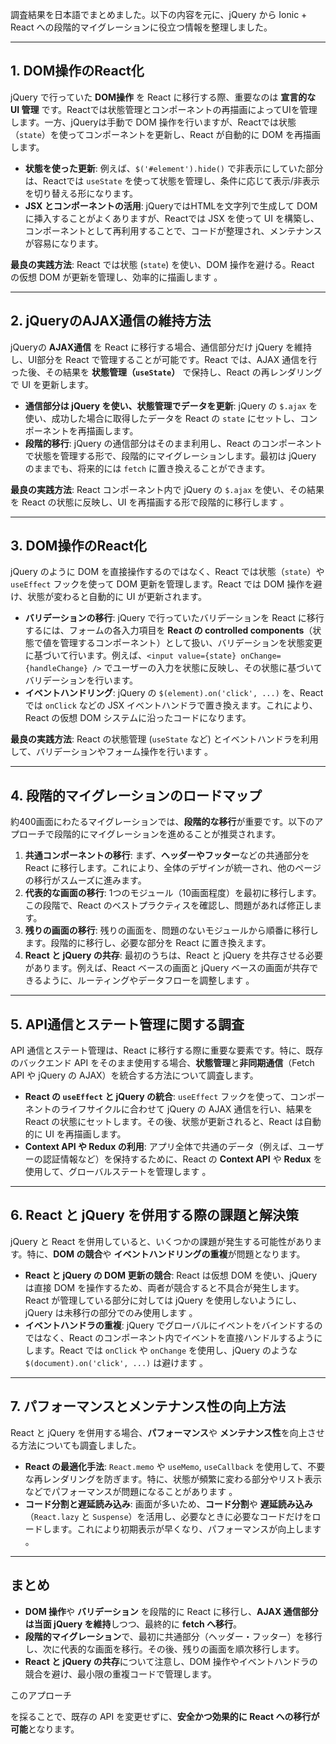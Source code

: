 調査結果を日本語でまとめました。以下の内容を元に、jQuery から Ionic + React への段階的マイグレーションに役立つ情報を整理しました。

---

## 1. **DOM操作のReact化**

jQuery で行っていた **DOM操作** を React に移行する際、重要なのは **宣言的な UI 管理** です。Reactでは状態管理とコンポーネントの再描画によってUIを管理します。一方、jQueryは手動で DOM 操作を行いますが、Reactでは状態（`state`）を使ってコンポーネントを更新し、React が自動的に DOM を再描画します。

- **状態を使った更新**: 例えば、`$('#element').hide()` で非表示にしていた部分は、Reactでは `useState` を使って状態を管理し、条件に応じて表示/非表示を切り替える形になります。
- **JSX とコンポーネントの活用**: jQueryではHTMLを文字列で生成して DOM に挿入することがよくありますが、Reactでは JSX を使って UI を構築し、コンポーネントとして再利用することで、コードが整理され、メンテナンスが容易になります。

**最良の実践方法**: React では状態 (`state`) を使い、DOM 操作を避ける。React の仮想 DOM が更新を管理し、効率的に描画します 。

---

## 2. **jQueryのAJAX通信の維持方法**

jQueryの **AJAX通信** を React に移行する場合、通信部分だけ jQuery を維持し、UI部分を React で管理することが可能です。React では、AJAX 通信を行った後、その結果を **状態管理（`useState`）** で保持し、React の再レンダリングで UI を更新します。

- **通信部分は jQuery を使い、状態管理でデータを更新**: jQuery の `$.ajax` を使い、成功した場合に取得したデータを React の `state` にセットし、コンポーネントを再描画します。
- **段階的移行**: jQuery の通信部分はそのまま利用し、React のコンポーネントで状態を管理する形で、段階的にマイグレーションします。最初は jQuery のままでも、将来的には `fetch` に置き換えることができます。

**最良の実践方法**: React コンポーネント内で jQuery の `$.ajax` を使い、その結果を React の状態に反映し、UI を再描画する形で段階的に移行します 。

---

## 3. **DOM操作のReact化**

jQuery のように DOM を直接操作するのではなく、React では状態（`state`）や `useEffect` フックを使って DOM 更新を管理します。React では DOM 操作を避け、状態が変わると自動的に UI が更新されます。

- **バリデーションの移行**: jQuery で行っていたバリデーションを React に移行するには、フォームの各入力項目を **React の controlled components**（状態で値を管理するコンポーネント）として扱い、バリデーションを状態変更に基づいて行います。例えば、`<input value={state} onChange={handleChange} />` でユーザーの入力を状態に反映し、その状態に基づいてバリデーションを行います。
- **イベントハンドリング**: jQuery の `$(element).on('click', ...)` を、React では `onClick` などの JSX イベントハンドラで置き換えます。これにより、React の仮想 DOM システムに沿ったコードになります。

**最良の実践方法**: React の状態管理 (`useState` など) とイベントハンドラを利用して、バリデーションやフォーム操作を行います  。

---

## 4. **段階的マイグレーションのロードマップ**

約400画面にわたるマイグレーションでは、**段階的な移行**が重要です。以下のアプローチで段階的にマイグレーションを進めることが推奨されます。

1. **共通コンポーネントの移行**: まず、**ヘッダーやフッター**などの共通部分を React に移行します。これにより、全体のデザインが統一され、他のページの移行がスムーズに進みます。
2. **代表的な画面の移行**: 1つのモジュール（10画面程度）を最初に移行します。この段階で、React のベストプラクティスを確認し、問題があれば修正します。
3. **残りの画面の移行**: 残りの画面を、問題のないモジュールから順番に移行します。段階的に移行し、必要な部分を React に置き換えます。
4. **React と jQuery の共存**: 最初のうちは、React と jQuery を共存させる必要があります。例えば、React ベースの画面と jQuery ベースの画面が共存できるように、ルーティングやデータフローを調整します 。

---

## 5. **API通信とステート管理に関する調査**

API 通信とステート管理は、React に移行する際に重要な要素です。特に、既存のバックエンド API をそのまま使用する場合、**状態管理**と**非同期通信**（Fetch API や jQuery の AJAX）を統合する方法について調査します。

- **React の `useEffect` と jQuery の統合**: `useEffect` フックを使って、コンポーネントのライフサイクルに合わせて jQuery の AJAX 通信を行い、結果を React の状態にセットします。その後、状態が更新されると、React は自動的に UI を再描画します。
- **Context API や Redux の利用**: アプリ全体で共通のデータ（例えば、ユーザーの認証情報など）を保持するために、React の **Context API** や **Redux** を使用して、グローバルステートを管理します 。

---

## 6. **React と jQuery を併用する際の課題と解決策**

jQuery と React を併用していると、いくつかの課題が発生する可能性があります。特に、**DOM の競合**や **イベントハンドリングの重複**が問題となります。

- **React と jQuery の DOM 更新の競合**: React は仮想 DOM を使い、jQuery は直接 DOM を操作するため、両者が競合すると不具合が発生します。React が管理している部分に対しては jQuery を使用しないようにし、jQuery は未移行の部分でのみ使用します 。
- **イベントハンドラの重複**: jQuery でグローバルにイベントをバインドするのではなく、React のコンポーネント内でイベントを直接ハンドルするようにします。React では `onClick` や `onChange` を使用し、jQuery のような `$(document).on('click', ...)` は避けます 。

---

## 7. **パフォーマンスとメンテナンス性の向上方法**

React と jQuery を併用する場合、**パフォーマンス**や **メンテナンス性**を向上させる方法についても調査しました。

- **React の最適化手法**: `React.memo` や `useMemo`, `useCallback` を使用して、不要な再レンダリングを防ぎます。特に、状態が頻繁に変わる部分やリスト表示などでパフォーマンスが問題になることがあります 。
- **コード分割と遅延読み込み**: 画面が多いため、**コード分割**や **遅延読み込み**（`React.lazy` と `Suspense`）を活用し、必要なときに必要なコードだけをロードします。これにより初期表示が早くなり、パフォーマンスが向上します 。

---

## まとめ

- **DOM 操作**や **バリデーション** を段階的に React に移行し、**AJAX 通信部分は当面 jQuery を維持**しつつ、最終的に **fetch へ移行**。
- **段階的マイグレーション**で、最初に共通部分（ヘッダー・フッター）を移行し、次に代表的な画面を移行。その後、残りの画面を順次移行します。
- **React と jQuery の共存**について注意し、DOM 操作やイベントハンドラの競合を避け、最小限の重複コードで管理します。

このアプローチ

を採ることで、既存の API を変更せずに、**安全かつ効果的に React への移行が可能**となります。